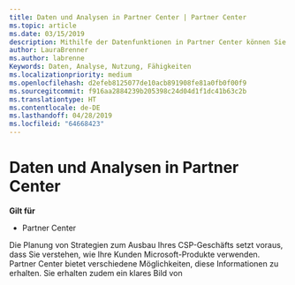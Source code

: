 ```yaml
---
title: Daten und Analysen in Partner Center | Partner Center
ms.topic: article
ms.date: 03/15/2019
description: Mithilfe der Datenfunktionen in Partner Center können Sie Kundenanforderungen besser nachvollziehen.
author: LauraBrenner
ms.author: labrenne
Keywords: Daten, Analyse, Nutzung, Fähigkeiten
ms.localizationpriority: medium
ms.openlocfilehash: d2efeb8125077de10acb891908fe81a0fb0f00f9
ms.sourcegitcommit: f916aa2884239b205398c24d04d1f1dc41b63c2b
ms.translationtype: HT
ms.contentlocale: de-DE
ms.lasthandoff: 04/28/2019
ms.locfileid: "64668423"
---
```

# <a name="data-and-analytics-in-partner-center"></a>Daten und Analysen in Partner Center

**Gilt für**

- Partner Center

Die Planung von Strategien zum Ausbau Ihres CSP-Geschäfts setzt voraus, dass Sie verstehen, wie Ihre Kunden Microsoft-Produkte verwenden. Partner Center bietet verschiedene Möglichkeiten, diese Informationen zu erhalten. Sie erhalten zudem ein klares Bild von 